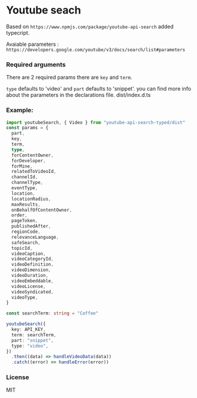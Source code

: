 # Youtube seach

Based on `https://www.npmjs.com/package/youtube-api-search` added typecript.

Avaiable parameters : `https://developers.google.com/youtube/v3/docs/search/list#parameters`

### Required arguments

There are 2 required params there are `key` and `term`.

`type` defaults to 'video' and `part` defaults to 'snippet'. you can find more info about the parameters in the declarations file. dist/index.d.ts

### Example:

```ts
import youtubeSearch, { Video } from "youtube-api-search-typed/dist"
const params = {
  part,
  key,
  term,
  type,
  forContentOwner,
  forDeveloper,
  forMine,
  relatedToVideoId,
  channelId,
  channelType,
  eventType,
  location,
  locationRadius,
  maxResults,
  onBehalfOfContentOwner,
  order,
  pageToken,
  publishedAfter,
  regionCode,
  relevanceLanguage,
  safeSearch,
  topicId,
  videoCaption,
  videoCategoryId,
  videoDefinition,
  videoDimension,
  videoDuration,
  videoEmbeddable,
  videoLicense,
  videoSyndicated,
  videoType,
}

const searchTerm: string = "Coffee"

youtubeSearch({
  key: API_KEY,
  term: searchTerm,
  part: "snippet",
  type: "video",
})
  .then((data) => handleVideoData(data))
  .catch((error) => handleError(error))
```

### License

MIT
